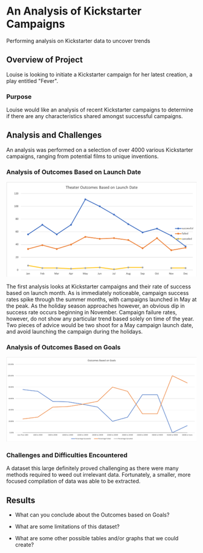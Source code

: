 # An Analysis of Kickstarter Campaigns
Performing analysis on Kickstarter data to uncover trends

## Overview of Project
Louise is looking to initiate a Kickstarter campaign for her latest creation, a play entitled "Fever".

### Purpose
Louise would like an analysis of recent Kickstarter campaigns to determine if there are any characteristics shared amongst successful campaigns.

## Analysis and Challenges
An analysis was performed on a selection of over 4000 various Kickstarter campaigns, ranging from potential films to unique inventions.

### Analysis of Outcomes Based on Launch Date
![Theater_Outcomes_vs_Launch](https://github.com/michael999999999/kickstarter-analysis/blob/main/Theater_Outcomes_vs_Launch.png)

The first analysis looks at Kickstarter campaigns and their rate of success based on launch month. As is immediately noticeable, campaign success rates spike through the summer months, with campaigns launched in May at the peak. As the holiday season approaches however, an obvious dip in success rate occurs beginning in November. Campaign failure rates, however, do not show any particular trend based solely on time of the year. Two pieces of advice would be two shoot for a May campaign launch date, and avoid launching the campaign during the holidays.

### Analysis of Outcomes Based on Goals
![Outcomes_vs_Goals](https://github.com/michael999999999/kickstarter-analysis/blob/main/Outcomes_vs_Goals.png)

### Challenges and Difficulties Encountered
A dataset this large definitely proved challenging as there were many methods required to weed out irrelevant data. Fortunately, a smaller, more focused compilation of data was able to be extracted.

## Results


- What can you conclude about the Outcomes based on Goals?

- What are some limitations of this dataset?

- What are some other possible tables and/or graphs that we could create?
